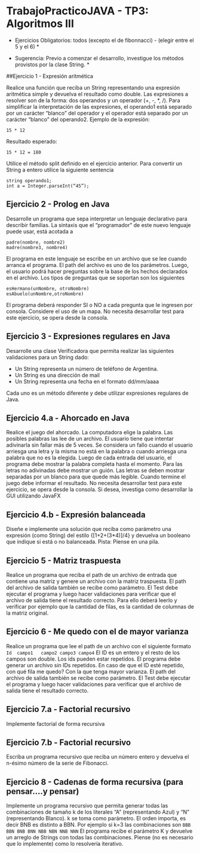 # TrabajoPracticoJAVA - TP3: Algoritmos III

* Ejercicios Obligatorios: todos (excepto el de fibonnacci) - (elegir entre el 5 y el 6) *

* Sugerencia:  Previo a comenzar el desarrollo, investigue los métodos provistos por la clase String. *

##Ejercicio 1 - Expresión aritmética

Realice una función que reciba un String representando una expresión aritmética simple y devuelva el resultado como double.
Las expresiones a resolver son de la forma: dos operandos y un operador (+, -, *, /). Para simplificar la interpretación de las expresiones, el operando1 está separado por un carácter “blanco” del operador y el operador está separado por un carácter “blanco” del operando2.
Ejemplo de la expresión:
```
15 * 12
```
Resultado esperado:
```
15 * 12 = 180
```
Utilice el método split definido en el ejercicio anterior. Para convertir un String a entero utilice la siguiente sentencia

```
string operando1;
int a = Integer.parseInt(“45”);
```

## Ejercicio 2 - Prolog en Java
Desarrolle un programa que sepa interpretar un lenguaje declarativo para describir familias.
La sintaxis que el “programador” de este nuevo lenguaje puede usar, está acotada a
```
padre(nombre, nombre2)
madre(nombre3, nombre4)
```
El programa en este lenguaje se escribe en un archivo que se lee cuando arranca el programa. El path del archivo es uno de los parámetros.
Luego, el usuario podrá hacer preguntas sobre la base de los hechos declarados en el archivo. Los tipos de preguntas que se soportan son los siguientes
```
esHermano(unNombre, otroNombre)
esAbuelo(unNombre,otroNombre)
```
El programa deberá responder SI o NO a cada pregunta que le ingresen por consola.
Considere el uso de un mapa.
No necesita desarrollar test para este ejercicio, se opera desde la consola.


## Ejercicio 3 - Expresiones regulares en Java

Desarrolle una clase Verificadora que permita realizar las siguientes validaciones para un String dado:

* Un String representa un número de teléfono de Argentina.
* Un String es una dirección de mail
* Un String representa una fecha en el formato dd/mm/aaaa

Cada uno es un método diferente y debe utilizar expresiones regulares de Java.


## Ejercicio 4.a - Ahorcado en Java

Realice el juego del ahorcado. La computadora elige la palabra. Las posibles palabras las lee de un archivo. El usuario tiene que intentar adivinarla sin fallar más de 5 veces.
Se considera un fallo cuando el usuario arriesga una letra y la misma no está en la palabra o cuando arriesga una palabra que no es la elegida.
Luego de cada entrada del usuario, el programa debe mostrar la palabra completa hasta el momento. Para las letras no adivinadas debe mostrar un guión. Las letras se deben mostrar separadas por un blanco para que quede más legible. Cuando termine el juego debe informar el resultado.
No necesita desarrollar test para este ejercicio, se opera desde la consola. Si desea, investiga como desarrollar la GUI utilizando JavaFX


## Ejercicio 4.b - Expresión balanceada

Diseñe e implemente una solución que reciba como parámetro una expresión (como String)  del estilo {[1+2+(3*4)]/4} y devuelva un booleano que indique si está o no balanceada.
Pista: Piense en una pila.


## Ejercicio 5 - Matriz traspuesta
Realice un programa que reciba el path de un archivo de entrada que contiene una matriz y genere un archivo con la matriz traspuesta. El path del archivo de salida también se recibe como parámetro.
El Test debe ejecutar el programa y luego hacer validaciones para verificar que el archivo de salida tiene el resultado correcto. Para ello deberá leerlo y verificar por ejemplo que la cantidad de filas, es la cantidad de columnas de la matriz original.


## Ejercicio 6 - Me quedo con el de mayor varianza
Realice un programa que lee el path de un archivo con el siguiente formato
	```
	Id	campo1	 campo2 campo3 campo4
	```
El ID es un entero y el resto de los campos son double. Los ids pueden estar repetidos. El programa debe generar un archivo sin IDs repetidos.  En caso de que el ID esté repetido, con qué fila me quedo? Con la que tenga mayor varianza.
El path del archivo de salida también se recibe como parámetro.
El Test debe ejecutar el programa y luego hacer validaciones para verificar que el archivo de salida tiene el resultado correcto.

## Ejercicio 7.a - Factorial recursivo

Implemente factorial de forma recursiva

## Ejercicio 7.b - Factorial recursivo

Escriba un programa recursivo que reciba un número entero y devuelva el n-ésimo número de la serie de Fibonacci.


## Ejercicio 8 - Cadenas de forma recursiva (para pensar….y pensar)

Implemente un programa recursivo que permita generar todas las combinaciones de tamaño k de los literales “A” (representando Azul) y “N” (representando Blanco). k se toma como parámetro. El orden importa, es decir BNB es distinto a BBN.
Por ejemplo si k=3 las combinaciones son
	```
BBB
BBN
BNB
BNN
NBB
NBN
NNB
NNN
	```
El programa recibe el parámetro K y devuelve un arreglo de Strings con todas las combinaciones.
Piense (no es necesario que lo implemente) como lo resolvería iterativo.

